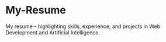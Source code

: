 # My-Resume
 My resume – highlighting skills, experience, and projects in Web Development and Artificial Intelligence.
